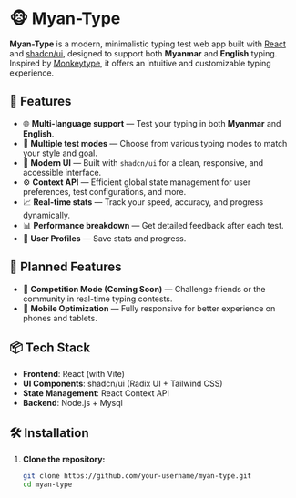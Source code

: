# 🐵 Myan-Type

**Myan-Type** is a modern, minimalistic typing test web app built with [React](https://react.dev/) and [shadcn/ui](https://ui.shadcn.com/), designed to support both **Myanmar** and **English** typing. Inspired by [Monkeytype](https://monkeytype.com/), it offers an intuitive and customizable typing experience.

## 🚀 Features

- 🌐 **Multi-language support** — Test your typing in both **Myanmar** and **English**.
- 🧪 **Multiple test modes** — Choose from various typing modes to match your style and goal.
- 🎨 **Modern UI** — Built with `shadcn/ui` for a clean, responsive, and accessible interface.
- ⚙️ **Context API** — Efficient global state management for user preferences, test configurations, and more.
- 📈 **Real-time stats** — Track your speed, accuracy, and progress dynamically.
- 📊 **Performance breakdown** — Get detailed feedback after each test.
- 👥 **User Profiles** — Save stats and progress.

## 🌱 Planned Features

- 🥇 **Competition Mode (Coming Soon)** — Challenge friends or the community in real-time typing contests.
- 📱 **Mobile Optimization** — Fully responsive for better experience on phones and tablets.

## 📦 Tech Stack

- **Frontend**: React (with Vite)
- **UI Components**: shadcn/ui (Radix UI + Tailwind CSS)
- **State Management**: React Context API
- **Backend**: Node.js + Mysql

## 🛠️ Installation

1. **Clone the repository:**
   ```bash
   git clone https://github.com/your-username/myan-type.git
   cd myan-type
